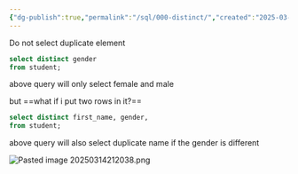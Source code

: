 ```yaml
---
{"dg-publish":true,"permalink":"/sql/000-distinct/","created":"2025-03-14T21:12:07.796+05:30","updated":"2025-03-26T16:19:17.076+05:30"}
---
```


Do not select duplicate element

```sql
select distinct gender
from student;
```

above query will only select female and male

but ==what if i put two rows in it?==

```sql
select distinct first_name, gender,
from student;
```

above query will also select duplicate name if the gender is different

![Pasted image 20250314212038.png](/img/user/Attachments/Pasted%20image%2020250314212038.png)

